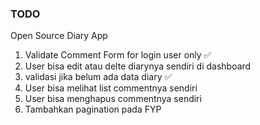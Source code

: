 ### TODO

Open Source Diary App

1. Validate Comment Form for login user only ✅
2. User bisa edit atau delte diarynya sendiri di dashboard
3. validasi jika belum ada data diary ✅
4. User bisa melihat list commentnya sendiri
5. User bisa menghapus commentnya sendiri
6. Tambahkan pagination pada FYP
